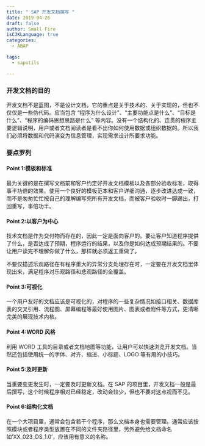 ```yaml
---
title: " SAP 开发文档撰写 "
date: 2019-04-26
draft: false
author: Small Fire
isCJKLanguage: true
categories: 
  - ABAP

tags: 
  - saputils

---
```


### 开发文档的目的

开发文档不是蓝图，不是设计文档，它的重点是关于技术的、关于实现的，但也不仅仅是一些伪代码。应当包含 “程序为什么设计”、“主要功能点是什么”、“目标是什么”、“程序的编码思想思路是什么” 等内容。没有一个结构化的、连贯的程序主要逻辑说明，用户或者文档阅读者是看不出你如何使用数据或组织数据的。所以我们必须将数据和代码演变为信息管理，实现需求设计所要求功能。

### 要点罗列

#### Point 1:模板和标准

最为关键的是在撰写文档前和客户约定好开发文档模板以及各部分验收标准，取得事半功倍的效果。使用一个良好的模板范本和客户详细沟通，逐步改进达成一致，而不是匆匆忙忙按自己的理解编写完所有开发文档，而被客户验收时一脚踢出，打回重写，事倍功半。

#### Point 2:以客户为中心

技术文档是作为交付物而存在的，因此一定是面向客户的。要让客户知道程序提供了什么，是否达成了预期，程序运行的结果，以及你是如何达成预期结果的。不要让用户读完不理解你做了什么，那样就必须返工重做了。

不要仅描述乐观路径在有程序重大的异常分支处理存在时，一定要在开发文档里体现出来，满足程序对乐观路径和悲观路径的全覆盖。

#### Point 3:可视化

一个用户友好的文档应该是可视化的，对程序的一些复杂情况如接口相关、数据库表的交叉引用、流程图、屏幕编程等最好使用图片、图表或者附件等方式，更清晰完美的展现技术内核。

#### Point 4:WORD 风格 

利用 WORD 工具的目录或者文档地图等功能，让用户可以快速浏览开发文档。当然还包括使用统一的字体、对齐、缩进、小标题、LOGO 等有用的小技巧。

#### Point 5:及时更新

当重要变更发生时，一定要及时更新文档。在 SAP 的项目里，开发文档一般是最后撰写，这个时候程序相对已经稳定，改动会较少，但也不要对这点视而不见。

#### Point 6:结构化文档

在一个大项目里，通常会包含若干个程序，那么文档本身也需要管理。通常应该按照模块或者程序类型放置在不同的文件夹路径里，另外避免给文档命名如’XX_023_DS_1.0’，应该用有意义的名称。